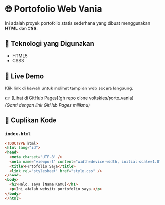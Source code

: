 # 🌐 Portofolio Web Vania

Ini adalah proyek portofolio statis sederhana yang dibuat menggunakan **HTML** dan **CSS**.

## 🧰 Teknologi yang Digunakan

- HTML5
- CSS3

## 🔗 Live Demo

Klik link di bawah untuk melihat tampilan web secara langsung:

👉 [Lihat di GitHub Pages](gh repo clone voltskies/porto_vania)  
*(Ganti dengan link GitHub Pages milikmu)*

## 📌 Cuplikan Kode

### `index.html`

```html
<!DOCTYPE html>
<html lang="id">
<head>
  <meta charset="UTF-8" />
  <meta name="viewport" content="width=device-width, initial-scale=1.0" />
  <title>Portofolio Saya</title>
  <link rel="stylesheet" href="style.css" />
</head>
<body>
  <h1>Halo, saya [Nama Kamu]</h1>
  <p>Ini adalah website portofolio saya.</p>
</body>
</html>



